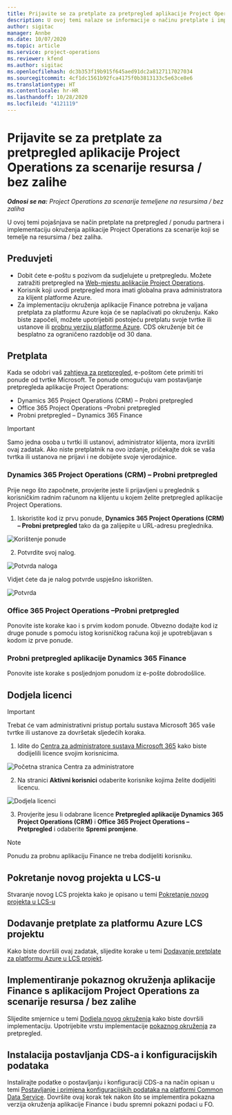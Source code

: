 ```yaml
---
title: Prijavite se za pretplate za pretpregled aplikacije Project Operations za scenarije resursa / bez zalihe
description: U ovoj temi nalaze se informacije o načinu pretplate i implementiranja aplikacije Project Operations za scenarije koji se temelje na resursu / bez zalihe.
author: sigitac
manager: Annbe
ms.date: 10/07/2020
ms.topic: article
ms.service: project-operations
ms.reviewer: kfend
ms.author: sigitac
ms.openlocfilehash: dc3b353f19b915f645aed91dc2a8127117027034
ms.sourcegitcommit: 4cf1dc1561b92fca4175f0b3813133c5e63ce8e6
ms.translationtype: HT
ms.contentlocale: hr-HR
ms.lasthandoff: 10/28/2020
ms.locfileid: "4121119"
---
```

# <a name="sign-up-for-project-operations-preview-subscriptions-for-resource-non-stocked-scenarios"></a>Prijavite se za pretplate za pretpregled aplikacije Project Operations za scenarije resursa / bez zalihe

_**Odnosi se na:** Project Operations za scenarije temeljene na resursima / bez zaliha_

U ovoj temi pojašnjava se način pretplate na pretpregled / ponudu partnera i implementaciju okruženja aplikacije Project Operations za scenarije koji se temelje na resursima / bez zaliha.

## <a name="prerequisites"></a>Preduvjeti

- Dobit ćete e-poštu s pozivom da sudjelujete u pretpregledu. Možete zatražiti pretpregled na [Web-mjestu aplikacije Project Operations](https://dynamics.microsoft.com/en-us/project-operations/overview/).
- Korisnik koji uvodi pretpregled mora imati globalna prava administratora za klijent platforme Azure.
- Za implementaciju okruženja aplikacije Finance potrebna je valjana pretplata za platformu Azure koja će se naplaćivati po okruženju. Kako biste započeli, možete upotrijebiti postojeću pretplatu svoje tvrtke ili ustanove ili [probnu verziju platforme Azure](https://azure.microsoft.com/en-us/free/). CDS okruženje bit će besplatno za ograničeno razdoblje od 30 dana.

## <a name="subscribe"></a>Pretplata

Kada se odobri vaš [zahtjeva za pretpregled](https://forms.office.com/FormsPro/Pages/ResponsePage.aspx?id=v4j5cvGGr0GRqy180BHbR56j8lZs0FdAvwT75_WNFyxUMkRDV1NYQU5TNjE2VjhKOVBUNVg2R0s1NC4u), e-poštom ćete primiti tri ponude od tvrtke Microsoft. Te ponude omogućuju vam postavljanje pretpregleda aplikacije Project Operations:

- Dynamics 365 Project Operations (CRM) – Probni pretpregled
- Office 365 Project Operations –Probni pretpregled
- Probni pretpregled – Dynamics 365 Finance

> [!IMPORTANT]
> Samo jedna osoba u tvrtki ili ustanovi, administrator klijenta, mora izvršiti ovaj zadatak. Ako niste pretplatnik na ovo izdanje, pričekajte dok se vaša tvrtka ili ustanova ne prijavi i ne dobijete svoje vjerodajnice.

### <a name="dynamics-365-project-operations-crm---preview-trial"></a>Dynamics 365 Project Operations (CRM) – Probni pretpregled 

Prije nego što započnete, provjerite jeste li prijavljeni u preglednik s korisničkim radnim računom na klijentu u kojem želite pretpregled aplikacije Project Operations.

1. Iskoristite kod iz prvu ponude, **Dynamics 365 Project Operations (CRM) – Probni pretpregled** tako da ga zalijepite u URL-adresu preglednika.

![Korištenje ponude](./media/16RedeemFirstOfferNew.png)

2. Potvrdite svoj nalog.

![Potvrda naloga](./media/17ConfirmOrderNew.png)

Vidjet ćete da je nalog potvrde uspješno iskorišten.

![Potvrda](./media/18OrderConfirmationNew.png)

### <a name="office-365-project-operations---preview-trial"></a>Office 365 Project Operations –Probni pretpregled

Ponovite iste korake kao i s prvim kodom ponude. Obvezno dodajte kod iz druge ponude s pomoću istog korisničkog računa koji je upotrebljavan s kodom iz prve ponude.

### <a name="dynamics-365-finance-preview-trial"></a>Probni pretpregled aplikacije Dynamics 365 Finance

Ponovite iste korake s posljednjom ponudom iz e-pošte dobrodošlice.

## <a name="assign-licenses"></a>Dodjela licenci

> [!IMPORTANT]
> Trebat će vam administrativni pristup portalu sustava Microsoft 365 vaše tvrtke ili ustanove za dovršetak sljedećih koraka.

1. Idite do [Centra za administratore sustava Microsoft 365](https://portal.office.com/) kako biste dodijelili licence svojim korisnicima.

![Početna stranica Centra za administratore](./media/14AdminPortal.png)

2. Na stranici **Aktivni korisnici** odaberite korisnike kojima želite dodijeliti licencu.

![Dodjela licenci](./media/15AssignLicenses.png)

3. Provjerite jesu li odabrane licence **Pretpregled aplikacije Dynamics 365 Project Operations (CRM)** i **Office 365 Project Operations – Pretpregled** i odaberite **Spremi promjene**.

> [!NOTE]
> Ponudu za probnu aplikaciju Finance ne treba dodijeliti korisniku.

## <a name="start-a-new-project-in-lcs"></a>Pokretanje novog projekta u LCS-u

Stvaranje novog LCS projekta kako je opisano u temi [Pokretanje novog projekta u LCS-u](create-lcs-project.md)

## <a name="add-an-azure-subscription-to-an-lcs-project"></a>Dodavanje pretplate za platformu Azure LCS projektu

Kako biste dovršili ovaj zadatak, slijedite korake u temi [Dodavanje pretplate za platformu Azure u LCS projekt](resource-add-azure-subscription-lcs-project.md).

## <a name="deploy-finance-demo-environment-with-project-operations-for-resourcenon-stocked-scenarios"></a>Implementiranje pokaznog okruženja aplikacije Finance s aplikacijom Project Operations za scenarije resursa / bez zalihe

Slijedite smjernice u temi [Dodjela novog okruženja](resource-provision-new-environment.md) kako biste dovršili implementaciju. Upotrijebite vrstu implementacije [pokaznog okruženja](https://docs.microsoft.com/dynamics365/fin-ops-core/dev-itpro/deployment/deploy-demo-environment) za pretpregled. 

## <a name="install-cds-setup-and-configuration-data"></a>Instalacija postavljanja CDS-a i konfiguracijskih podataka

Instalirajte podatke o postavljanju i konfiguraciji CDS-a na način opisan u temi [Postavljanje i primjena konfiguracijskih podataka na platformi Common Data Service](resource-apply-pro-setup-config-data.md).
Dovršite ovaj korak tek nakon što se implementira pokazna verzija okruženja aplikacije Finance i budu spremni pokazni podaci u FO.
